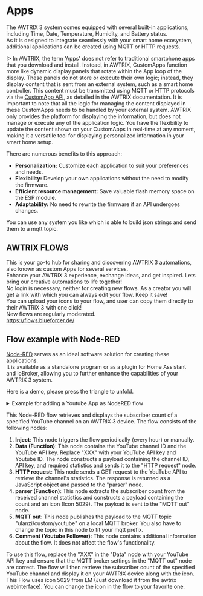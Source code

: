 # Apps

The AWTRIX 3 system comes equipped with several built-in applications, including Time, Date, Temperature, Humidity, and Battery status.  
As it is designed to integrate seamlessly with your smart home ecosystem, additional applications can be created using MQTT or HTTP requests.

!> In AWTRIX, the term 'Apps' does not refer to traditional smartphone apps that you download and install. Instead, in AWTRIX, CustomApps function more like dynamic display panels that rotate within the App loop of the display. These panels do not store or execute their own logic; instead, they display content that is sent from an external system, such as a smart home controller. This content must be transmitted using MQTT or HTTP protocols via the [CustomApp API](https://blueforcer.github.io/awtrix3/#/api?id=custom-apps-and-notifications), as detailed in the AWTRIX documentation.
It is important to note that all the logic for managing the content displayed in these CustomApps needs to be handled by your external system. AWTRIX only provides the platform for displaying the information, but does not manage or execute any of the application logic. You have the flexibility to update the content shown on your CustomApps in real-time at any moment, making it a versatile tool for displaying personalized information in your smart home setup.

There are numerous benefits to this approach:

- **Personalization:** Customize each application to suit your preferences and needs.
- **Flexibility:** Develop your own applications without the need to modify the firmware.
- **Efficient resource management:** Save valuable flash memory space on the ESP module.
- **Adaptability:** No need to rewrite the firmware if an API undergoes changes.

You can use any system you like which is able to build json strings and send them to a mqtt topic.

## AWTRIX FLOWS
This is your go-to hub for sharing and discovering AWTRIX 3 automations, also known as custom Apps for several services.  
Enhance your AWTRIX 3 experience, exchange ideas, and get inspired. Lets bring our creative automations to life together!  
No login is necessary, neither for creating new flows. As a creator you will get a link with which you can always edit your flow. Keep it save!  
You can upload your icons to your flow, and user can copy them directly to their AWTRIX 3 with one click!  
New flows are regularly moderated.  
https://flows.blueforcer.de/   
    

## Flow example with Node-RED
[Node-RED](https://nodered.org/) serves as an ideal software solution for creating these applications.  
It is available as a standalone program or as a plugin for Home Assistant and ioBroker, allowing you to further enhance the capabilities of your AWTRIX 3 system.
    
Here is a demo, please press the triangle to unfold.

<details>
  <summary>Example for adding a Youtube App as NodeRED flow</summary>    
  <pre><code class="language-json">
[
  {
    "id": "2a59d30d07abe14f",
    "type": "group",
    "z": "54b42d8d.cda474",
    "style": {
      "stroke": "#999999",
      "stroke-opacity": "1",
      "fill": "none",
      "fill-opacity": "1",
      "label": true,
      "label-position": "nw",
      "color": "#a4a4a4"
    },
    "nodes": [
      "f0f17299.3736c",
      "dc7878f9.4756c8",
      "f234aae371d72680",
      "555bb8624b88c9c3",
      "69c388146e28049d",
      "a349ade5a57f7537"
    ],
    "x": 34,
    "y": 39,
    "w": 892,
    "h": 122
  },
  {
    "id": "f0f17299.3736c",
    "type": "inject",
    "z": "54b42d8d.cda474",
    "g": "2a59d30d07abe14f",
    "name": "",
    "props": [],
    "repeat": "3600",
    "crontab": "",
    "once": true,
    "onceDelay": 0.1,
    "topic": "",
    "x": 130,
    "y": 120,
    "wires": [
      [
        "a349ade5a57f7537"
      ]
    ]
  },
  {
    "id": "dc7878f9.4756c8",
    "type": "http request",
    "z": "54b42d8d.cda474",
    "g": "2a59d30d07abe14f",
    "name": "",
    "method": "GET",
    "ret": "obj",
    "paytoqs": "query",
    "url": "https://youtube.googleapis.com/youtube/v3/channels",
    "tls": "",
    "persist": false,
    "proxy": "",
    "insecureHTTPParser": false,
    "authType": "",
    "senderr": false,
    "headers": [],
    "x": 430,
    "y": 120,
    "wires": [
      [
        "f234aae371d72680"
      ]
    ]
  },
  {
    "id": "f234aae371d72680",
    "type": "function",
    "z": "54b42d8d.cda474",
    "g": "2a59d30d07abe14f",
    "name": "parser",
    "func": "var json = msg.payload;\nvar subscriberCount = json.items[0].statistics.subscriberCount;\n\nmsg.payload = { \"text\": subscriberCount, \"icon\": 5029};\nreturn msg;",
    "outputs": 1,
    "noerr": 0,
    "initialize": "",
    "finalize": "",
    "libs": [],
    "x": 590,
    "y": 120,
    "wires": [
      [
        "555bb8624b88c9c3"
      ]
    ]
  },
  {
    "id": "555bb8624b88c9c3",
    "type": "mqtt out",
    "z": "54b42d8d.cda474",
    "g": "2a59d30d07abe14f",
    "name": "",
    "topic": "ulanzi/custom/youtube",
    "qos": "",
    "retain": "",
    "respTopic": "",
    "contentType": "",
    "userProps": "",
    "correl": "",
    "expiry": "",
    "broker": "346df2a95aac5785",
    "x": 800,
    "y": 120,
    "wires": []
  },
  {
    "id": "69c388146e28049d",
    "type": "comment",
    "z": "54b42d8d.cda474",
    "g": "2a59d30d07abe14f",
    "name": "Youtube Follower",
    "info": "Just enter your channelID and Youtube API key in the \"Data\" node  and set your AWTRIX MQTT prefix.\nUses Icon 5029 (LM)",
    "x": 140,
    "y": 80,
    "wires": []
  },
  {
    "id": "a349ade5a57f7537",
    "type": "function",
    "z": "54b42d8d.cda474",
    "g": "2a59d30d07abe14f",
    "name": "Data",
    "func": "msg.payload = { \"id\": \"UCpGLALzRO0uaasWTsm9M99w\", \"key\": \"XXX\", \"part\":\"statistics\"}\nreturn msg;",
    "outputs": 1,
    "noerr": 0,
    "initialize": "",
    "finalize": "",
    "libs": [],
    "x": 270,
    "y": 120,
    "wires": [
      [
        "dc7878f9.4756c8"
      ]
    ]
  },
  {
    "id": "346df2a95aac5785",
    "type": "mqtt-broker",
    "name": "",
    "broker": "localhost",
    "port": "1883",
    "clientid": "",
    "autoConnect": true,
    "usetls": false,
    "protocolVersion": "4",
    "keepalive": "60",
    "cleansession": true,
    "birthTopic": "",
    "birthQos": "0",
    "birthPayload": "",
    "birthMsg": {},
    "closeTopic": "",
    "closeQos": "0",
    "closePayload": "",
    "closeMsg": {},
    "willTopic": "",
    "willQos": "0",
    "willPayload": "",
    "willMsg": {},
    "userProps": "",
    "sessionExpiry": ""
  }
]  
  </code></pre>
</details>

This Node-RED flow retrieves and displays the subscriber count of a specified YouTube channel on an AWTRIX 3 device. The flow consists of the following nodes:

1. **Inject**: This node triggers the flow periodically (every hour) or manually.
2. **Data (Function)**: This node contains the YouTube channel ID and the YouTube API key. Replace "XXX" with your YouTube API key and Youtube ID. The node constructs a payload containing the channel ID, API key, and required statistics and sends it to the "HTTP request" node.
3. **HTTP request**: This node sends a GET request to the YouTube API to retrieve the channel's statistics. The response is returned as a JavaScript object and passed to the "parser" node.
4. **parser (Function)**: This node extracts the subscriber count from the received channel statistics and constructs a payload containing the count and an icon (Icon 5029). The payload is sent to the "MQTT out" node.
5. **MQTT out**: This node publishes the payload to the MQTT topic "ulanzi/custom/youtube" on a local MQTT broker. You also have to change the topic in this node to fit your mqtt prefix.
6. **Comment (Youtube Follower)**: This node contains additional information about the flow. It does not affect the flow's functionality.

To use this flow, replace the "XXX" in the "Data" node with your YouTube API key and ensure that the MQTT broker settings in the "MQTT out" node are correct.
The flow will then retrieve the subscriber count of the specified YouTube channel and display it on your AWTRIX device along with the icon.
This Flow uses icon 5029 from LM (Just download it from the awtrix webinterface). You can change the icon in the flow to your favorite one.


